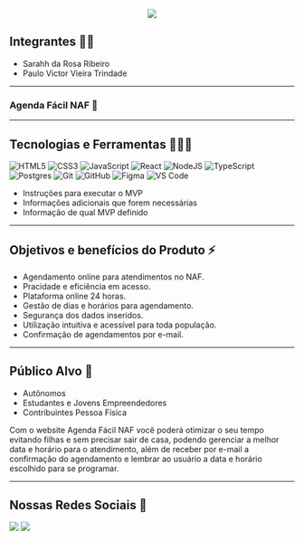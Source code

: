 <p align="center"><img src="https://github.com/Sarahrosa1/Agenda_Facil_NAF/assets/173619411/1171a728-ae9a-47d3-aeb1-2d3047dd4c31">
</p>

## Integrantes 👩🧑

* Sarahh da Rosa Ribeiro
* Paulo Victor Vieira Trindade

------------------------
### Agenda Fácil NAF 📅
------------------------

## Tecnologias e Ferramentas 👨‍💻🔧

![HTML5](https://img.shields.io/badge/html5-%23E34F26.svg?style=for-the-badge&logo=html5&logoColor=white)
![CSS3](https://img.shields.io/badge/css3-%231572B6.svg?style=for-the-badge&logo=css3&logoColor=white)
![JavaScript](https://img.shields.io/badge/javascript-%23323330.svg?style=for-the-badge&logo=javascript&logoColor=%23F7DF1E)
![React](https://img.shields.io/badge/react-%2320232a.svg?style=for-the-badge&logo=react&logoColor=%2361DAFB)
![NodeJS](https://img.shields.io/badge/node.js-6DA55F?style=for-the-badge&logo=node.js&logoColor=white)
![TypeScript](https://img.shields.io/badge/typescript-%23007ACC.svg?style=for-the-badge&logo=typescript&logoColor=white)
![Postgres](https://img.shields.io/badge/postgres-%23316192.svg?style=for-the-badge&logo=postgresql&logoColor=white)
![Git](https://img.shields.io/badge/git-%23F05033.svg?style=for-the-badge&logo=git&logoColor=white)
![GitHub](https://img.shields.io/badge/github-%23121011.svg?style=for-the-badge&logo=github&logoColor=white)
![Figma](https://img.shields.io/badge/figma-%23F24E1E.svg?style=for-the-badge&logo=figma&logoColor=white)
![VS Code](https://img.shields.io/badge/VS%20Code-0078d7.svg?style=for-the-badge&logo=visual-studio-code&logoColor=white)

* Instruções para executar o MVP
* Informações adicionais que forem necessárias
* Informação de qual MVP definido
  
--------------------------------
## Objetivos e benefícios do Produto ⚡
 
* Agendamento online para atendimentos no NAF.
* Pracidade e eficiência em acesso.
* Plataforma online 24 horas.
* Gestão de dias e horários para agendamento.
* Segurança dos dados inseridos.
* Utilização intuitiva e acessível para toda população.
* Confirmação de agendamentos por e-mail.
----------------------------------

## Público Alvo 🎯

* Autônomos
* Estudantes e Jovens Empreendedores
* Contribuintes Pessoa Física

Com o website Agenda Fácil NAF você poderá otimizar o seu tempo evitando filhas e sem precisar sair de casa, podendo gerenciar a melhor data e horário para o atendimento, além de receber por e-mail a confirmação do agendamento e lembrar ao usuário a data e horário escolhido para se programar.

------------------------------------
## Nossas Redes Sociais 📱
<div>
<img src="https://img.shields.io/badge/YouTube-FF0000?style=for-the-badge&logo=youtube&logoColor=white" target="_blank"></a>
<img src="https://img.shields.io/badge/-Instagram-%23E4405F?style=for-the-badge&logo=instagram&logoColor=white" target="_blank"></a>   
</div>

